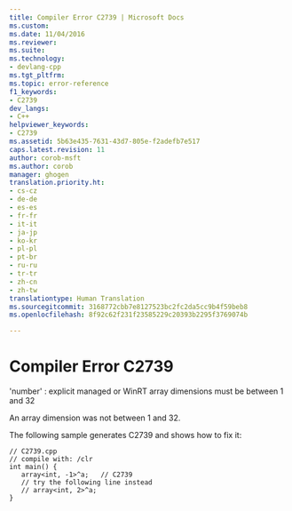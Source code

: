 ```yaml
---
title: Compiler Error C2739 | Microsoft Docs
ms.custom: 
ms.date: 11/04/2016
ms.reviewer: 
ms.suite: 
ms.technology:
- devlang-cpp
ms.tgt_pltfrm: 
ms.topic: error-reference
f1_keywords:
- C2739
dev_langs:
- C++
helpviewer_keywords:
- C2739
ms.assetid: 5b63e435-7631-43d7-805e-f2adefb7e517
caps.latest.revision: 11
author: corob-msft
ms.author: corob
manager: ghogen
translation.priority.ht:
- cs-cz
- de-de
- es-es
- fr-fr
- it-it
- ja-jp
- ko-kr
- pl-pl
- pt-br
- ru-ru
- tr-tr
- zh-cn
- zh-tw
translationtype: Human Translation
ms.sourcegitcommit: 3168772cbb7e8127523bc2fc2da5cc9b4f59beb8
ms.openlocfilehash: 8f92c62f231f23585229c20393b2295f3769074b

---
```

# Compiler Error C2739
'number' : explicit managed or WinRT array dimensions must be between 1 and 32  
  
 An array dimension was not between 1 and 32.  
  
 The following sample generates C2739 and shows how to fix it:  
  
```  
// C2739.cpp  
// compile with: /clr  
int main() {  
   array<int, -1>^a;   // C2739  
   // try the following line instead  
   // array<int, 2>^a;  
}  
```


<!--HONumber=Jan17_HO2-->


